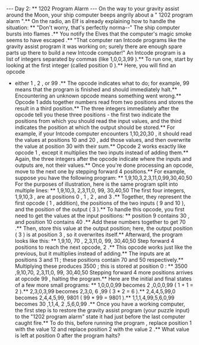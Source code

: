 --- Day 2: ** 1202 Program Alarm ---
On the way to your
gravity assist
around the Moon, your ship computer beeps angrily about a "
1202 program alarm
".** On the radio, an Elf is already explaining how to handle the situation: ** "Don't worry, that's perfectly norma--" The ship computer
bursts into flames
.**
You notify the Elves that the computer's
magic smoke
seems to have
escaped
.** "That computer ran
Intcode
programs like the gravity assist program it was working on; surely there are enough spare parts up there to build a new Intcode computer!"
An Intcode program is a list of
integers
separated by commas (like
1,0,0,3,99
).**  To run one, start by looking at the first integer (called position
0
).** Here, you will find an
opcode
- either
1
,
2
, or
99
.** The opcode indicates what to do; for example,
99
means that the program is finished and should immediately halt.** Encountering an unknown opcode means something went wrong.**
Opcode
1
adds
together numbers read from two positions and stores the result in a third position.** The three integers
immediately after
the opcode tell you these three positions - the first two indicate the
positions
from which you should read the input values, and the third indicates the
position
at which the output should be stored.**
For example, if your Intcode computer encounters
1,10,20,30
, it should read the values at positions
10
and
20
, add those values, and then overwrite the value at position
30
with their sum.**
Opcode
2
works exactly like opcode
1
, except it
multiplies
the two inputs instead of adding them.** Again, the three integers after the opcode indicate
where
the inputs and outputs are, not their values.**
Once you're done processing an opcode,
move to the next one
by stepping forward
4
positions.**
For example, suppose you have the following program: **
1,9,10,3,2,3,11,0,99,30,40,50
For the purposes of illustration, here is the same program split into multiple lines: **
1,9,10,3,
2,3,11,0,
99,
30,40,50
The first four integers,
1,9,10,3
, are at positions
0
,
1
,
2
, and
3
.** Together, they represent the first opcode (
1
, addition), the positions of the two inputs (
9
and
10
), and the position of the output (
3
).**  To handle this opcode, you first need to get the values at the input positions: ** position
9
contains
30
, and position
10
contains
40
.**
Add
these numbers together to get
70
.**  Then, store this value at the output position; here, the output position (
3
) is
at
position
3
, so it overwrites itself.**  Afterward, the program looks like this: **
1,9,10,
70
,
2,3,11,0,
99,
30,40,50
Step forward
4
positions to reach the next opcode,
2
.** This opcode works just like the previous, but it multiplies instead of adding.**  The inputs are at positions
3
and
11
; these positions contain
70
and
50
respectively.** Multiplying these produces
3500
; this is stored at position
0
: **
3500
,9,10,70,
2,3,11,0,
99,
30,40,50
Stepping forward
4
more positions arrives at opcode
99
, halting the program.**
Here are the initial and final states of a few more small programs: **
1,0,0,0,99
becomes
2
,0,0,0,99
(
1 + 1 = 2
).**
2,3,0,3,99
becomes
2,3,0,
6
,99
(
3 * 2 = 6
).**
2,4,4,5,99,0
becomes
2,4,4,5,99,
9801
(
99 * 99 = 9801
).**
1,1,1,4,99,5,6,0,99
becomes
30
,1,1,4,
2
,5,6,0,99
.**
Once you have a working computer, the first step is to restore the gravity assist program (your puzzle input) to the "1202 program alarm" state it had just before the last computer caught fire.** To do this,
before running the program
, replace position
1
with the value
12
and replace position
2
with the value
2
.**
What value is left at position
0
after the program halts?